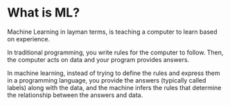 # What is ML?

Machine Learning in layman terms, is teaching a computer to learn based on experience.

In traditional programming, you write rules for the computer to follow. Then, the computer acts on data and your program provides answers. 

In machine learning, instead of trying to define the rules and express them in a programming language, you provide the answers (typically called labels) along with the data, and the machine infers the rules that determine the relationship between the answers and data. 
